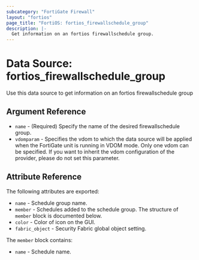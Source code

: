 ```yaml
---
subcategory: "FortiGate Firewall"
layout: "fortios"
page_title: "FortiOS: fortios_firewallschedule_group"
description: |-
  Get information on an fortios firewallschedule group.
---
```


# Data Source: fortios_firewallschedule_group
Use this data source to get information on an fortios firewallschedule group

## Argument Reference

* `name` - (Required) Specify the name of the desired firewallschedule group.
* `vdomparam` - Specifies the vdom to which the data source will be applied when the FortiGate unit is running in VDOM mode. Only one vdom can be specified. If you want to inherit the vdom configuration of the provider, please do not set this parameter.


## Attribute Reference

The following attributes are exported:

* `name` - Schedule group name.
* `member` - Schedules added to the schedule group. The structure of `member` block is documented below.
* `color` - Color of icon on the GUI.
* `fabric_object` - Security Fabric global object setting.

The `member` block contains:

* `name` - Schedule name.

